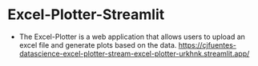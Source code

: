 # Excel-Plotter-Streamlit

- The Excel-Plotter is a web application that allows users to upload an excel file and generate plots based on the data. https://cjfuentes-datascience-excel-plotter-stream-excel-plotter-urkhnk.streamlit.app/
